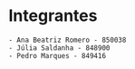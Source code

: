 # Integrantes
    - Ana Beatriz Romero - 850038
    - Júlia Saldanha - 848900
    - Pedro Marques - 849416
